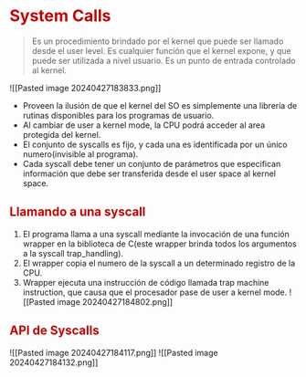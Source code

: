 # <span style="color:#c00000">System Calls</span>

> Es un procedimiento brindado por el kernel que puede ser llamado desde el user level.
> Es cualquier función que el kernel expone, y que puede ser utilizada a nivel usuario.
> Es un punto de entrada controlado al kernel.

![[Pasted image 20240427183833.png]]

- Proveen la ilusión de que el kernel del SO es simplemente una librería de rutinas disponibles para los programas de usuario.
- Al cambiar de user a kernel mode, la CPU podrá acceder al area protegida del kernel.
- El conjunto de syscalls es fijo, y cada una es identificada por un único numero(invisible al programa).
- Cada syscall debe tener un conjunto de parámetros que especifican información que debe ser transferida desde el user space al kernel space.


## <span style="color:#c00000">Llamando a una syscall</span>
1. El programa llama a una syscall mediante la invocación de una función wrapper en la biblioteca de C(este wrapper brinda todos los argumentos a la syscall trap_handling).
2. El wrapper copia el numero de la syscall a un determinado registro de la CPU.
3. Wrapper ejecuta una instrucción de código llamada trap machine instruction, que causa que el procesador pase de user a kernel mode.
	![[Pasted image 20240427184802.png]]

## <span style="color:#c00000">API de Syscalls</span>

![[Pasted image 20240427184117.png]]
![[Pasted image 20240427184132.png]]
